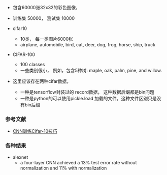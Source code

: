 * 包含60000张32x32的彩色图像， 
* 训练集 50000， 测试集 10000
* cifar10
    * 10类， 每一类图片6000张
    * airplane, automobile, bird, cat, deer, dog, frog, horse, ship, truck
* CIFAR-100
    * 100 classes
    * 一些类别很小， 例如，包含5种树: maple, oak, palm, pine, and willow. 

* 这里应该存在两种cifar数据，
    * 一种是tensorflow封装过的 record数据， 这种数据后缀都是bin问题
    * 一种是python的可以使用pickle.load 加载的文件，这种文件区别只是没有bin后缀



### 参考文献

* [CNN训练Cifar-10技巧](http://www.cnblogs.com/neopenx/p/4480701.html)



### 各种结果

* alexnet 
    *  a four-layer CNN achieved a 13% test error rate without normalization and 11% with normalization